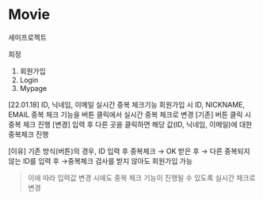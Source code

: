 # Movie
세미프로젝트

희정 
1. 회원가입
2. Login
3. Mypage

[22.01.18] ID, 닉네임, 이메일 실시간 중복 체크기능
회원가입 시 ID, NICKNAME, EMAIL 중복 체크 기능을 버튼 클릭에서 실시간 중복 체크로 변경 
[기존] 버튼 클릭 시 중복 체크 진행 
[변경] 입력 후 다른 곳을 클릭하면 해당 값(ID, 닉네임, 이메일)에 대한 중복체크 진행

[이유]
기존 방식(버튼)의 경우, ID 입력 후 중복체크 → OK 받은 후 → 다른 중복되지 않는 ID를 입력 후 →중복체크 검사를 받지 않아도 회원가입 가능
> 이에 따라 입력값 변경 시에도 중복 체크 기능이 진행될 수 있도록 실시간 체크로 변경 

